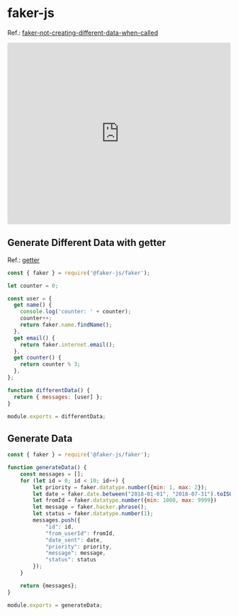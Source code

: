 # faker-js
Ref.: [faker-not-creating-different-data-when-called](https://stackoverflow.com/questions/57779144/npm-module-faker-not-creating-different-data-when-called)

<iframe src="https://stackblitz.com/edit/node-j4toze?embed=1&file=package.json&hideDevTools=1&hideExplorer=1&hideNavigation=1&theme=light&view=preview"
     style="width:100%; height:410px; border:0; border-radius: 4px; overflow:hidden;"></iframe>

## Generate Different Data with getter
Ref.: [getter](https://developer.mozilla.org/en-US/docs/Web/JavaScript/Reference/Functions/get)

```js
const { faker } = require('@faker-js/faker');

let counter = 0;

const user = {
  get name() {
    console.log('counter: ' + counter);
    counter++;
    return faker.name.findName();
  },
  get email() {
    return faker.internet.email();
  },
  get counter() {
    return counter % 3;
  },
};

function differentData() {
  return { messages: [user] };
}

module.exports = differentData;
```

## Generate Data
```js
const { faker } = require('@faker-js/faker');

function generateData() {
    const messages = [];
    for (let id = 0; id < 10; id++) {
        let priority = faker.datatype.number({min: 1, max: 2});
        let date = faker.date.between("2018-01-01", "2018-07-31").toISOString().split("T")[0];
        let fromId = faker.datatype.number({min: 1000, max: 9999})
        let message = faker.hacker.phrase();
        let status = faker.datatype.number(1);
        messages.push({
            "id": id,
            "from_userId": fromId,
            "date_sent": date,
            "priority": priority,
            "message": message,
            "status": status
        });
    }

    return {messages};
}

module.exports = generateData;
```
